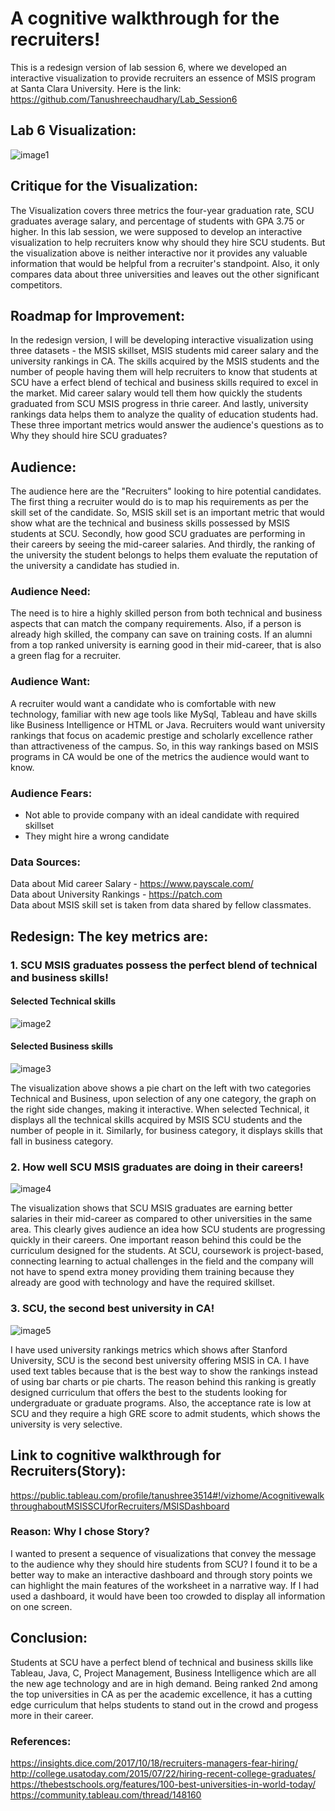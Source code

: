 # A cognitive walkthrough for the recruiters!

This is a redesign version of lab session 6, where we developed an interactive visualization to provide recruiters an essence of MSIS program at Santa Clara University. Here is the link: <br />
https://github.com/Tanushreechaudhary/Lab_Session6 <br />

## Lab 6 Visualization:
![image1](https://user-images.githubusercontent.com/32077698/32917704-eb66ed46-cad4-11e7-8f9d-ab7443609123.png)

## Critique for the Visualization:
The Visualization covers three metrics the four-year graduation rate, SCU graduates average salary, and percentage of students with GPA 3.75 or higher. In this lab session, we were supposed to develop an interactive visualization to help recruiters know why should they hire SCU students. But the visualization above is neither interactive nor it provides any valuable information that would be helpful from a recruiter's standpoint. Also, it only compares data about three universities and leaves out the other significant competitors.

## Roadmap for Improvement:
In the redesign version, I will be developing interactive visualization using three datasets - the MSIS skillset, MSIS students mid career salary and the university rankings in CA. The skills acquired by the MSIS students and the number of people having them will help recruiters to know that students at SCU have a erfect blend of techical and business skills required to excel in the market. Mid career salary would tell them how quickly the students graduated from SCU MSIS progress in thrie career. And lastly, university rankings data helps them to analyze the quality of education students had. These three important metrics would answer the audience's questions as to Why they should hire SCU graduates?

## Audience:
The audience here are the "Recruiters" looking to hire potential candidates. The first thing a recruiter would do is to map his requirements as per the skill set of the candidate. So, MSIS skill set is an important metric that would show what are the technical and business skills possessed by MSIS students at SCU. Secondly, how good SCU graduates are performing in their careers by seeing the mid-career salaries. And thirdly, the ranking of the university the student belongs to helps them evaluate the reputation of the university a candidate has studied in.

### Audience Need:
The need is to hire a highly skilled person from both technical and business aspects that can match the company requirements. Also, if a person is already high skilled, the company can save on training costs. If an alumni from a top ranked university is earning good in their mid-career, that is also a green flag for a recruiter.

### Audience Want:
A recruiter would want a candidate who is comfortable with new technology, familiar with new age tools like MySql, Tableau and have skills like Business Intelligence or HTML or Java. Recruiters would want university rankings that focus on academic prestige and scholarly excellence rather than attractiveness of the campus. So, in this way rankings based on MSIS programs in CA would be one of the metrics the audience would want to know. 

### Audience Fears:
* Not able to provide company with an ideal candidate with required skillset
* They might hire a wrong candidate

### Data Sources:
Data about Mid career Salary - https://www.payscale.com/ <br />
Data about University Rankings - https://patch.com  <br />
Data about MSIS skill set is taken from data shared by fellow classmates. <br />

## Redesign: The key metrics are:
### 1. SCU MSIS graduates possess the perfect blend of technical and business skills!
#### Selected Technical skills
![image2](https://user-images.githubusercontent.com/32077698/32917705-eb8228fe-cad4-11e7-833c-6a0c321dea9f.png) 

#### Selected Business skills
![image3](https://user-images.githubusercontent.com/32077698/32917706-eba30cb8-cad4-11e7-8b67-5be83006d0c4.png)

The visualization above shows a pie chart on the left with two categories Technical and Business, upon selection of any one category, the graph on the right side changes, making it interactive. When selected Technical, it displays all the technical skills acquired by MSIS SCU students and the number of people in it. Similarly, for business category, it displays skills that fall in business category. 

### 2. How well SCU MSIS graduates are doing in their careers!
![image4](https://user-images.githubusercontent.com/32077698/32917707-ebbf2f60-cad4-11e7-8b17-281084a235a7.png)

The visualization shows that SCU MSIS graduates are earning better salaries in their mid-career as compared to other universities in the same area. This clearly gives audience an idea how SCU students are progressing quickly in their careers. One important reason behind this could be the curriculum designed for the students. At SCU, coursework is project-based, connecting learning to actual challenges in the field and the company will not have to spend extra money providing them training because they already are good with technology and have the required skillset.

### 3. SCU, the second best university in CA!
![image5](https://user-images.githubusercontent.com/32077698/32917708-ebe4ba28-cad4-11e7-8a71-450a378291a7.png)

I have used university rankings metrics which shows after Stanford University, SCU is the second best university offering MSIS in CA. I have used text tables because that is the best way to show the rankings instead of using bar charts or pie charts. The reason behind this ranking is greatly designed curriculum that offers the best to the students looking for undergraduate or graduate programs. Also, the acceptance rate is low at SCU and they require a high GRE score to admit students, which shows the university is very selective.

## Link to cognitive walkthrough for Recruiters(Story): <br />
https://public.tableau.com/profile/tanushree3514#!/vizhome/AcognitivewalkthroughaboutMSISSCUforRecruiters/MSISDashboard

### Reason: Why I chose Story?
I wanted to present a sequence of visualizations that convey the message to the audience why they should hire students from SCU? I found it to be a better way to make an interactive dashboard and through story points we can highlight the main features of the worksheet in a narrative way. If I had used a dashboard, it would have been too crowded to display all information on one screen.

## Conclusion:
Students at SCU have a perfect blend of technical and business skills like Tableau, Java, C, Project Management, Business Intelligence which are all the new age technology and are in high demand. Being ranked 2nd among the top universities in CA as per the academic excellence, it has a cutting edge curriculum that helps students to stand out in the crowd and progess more in their career. 

### References:
https://insights.dice.com/2017/10/18/recruiters-managers-fear-hiring/ <br />
http://college.usatoday.com/2015/07/22/hiring-recent-college-graduates/ <br />
https://thebestschools.org/features/100-best-universities-in-world-today/ <br />
https://community.tableau.com/thread/148160



